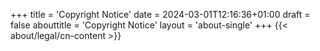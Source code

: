 +++
title = 'Copyright Notice'
date = 2024-03-01T12:16:36+01:00
draft = false
abouttitle = 'Copyright Notice'
layout = 'about-single'
+++
{{< about/legal/cn-content >}}